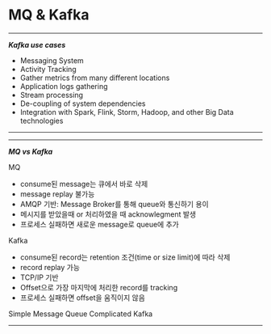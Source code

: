 # MQ & Kafka

---
***Kafka use cases***

- Messaging System
- Activity Tracking
- Gather metrics from many different locations
- Application logs gathering
- Stream processing
- De-coupling of system dependencies
- Integration with Spark, Flink, Storm, Hadoop, and other Big Data technologies

---

---
***MQ vs Kafka***

MQ
- consume된 message는 큐에서 바로 삭제
- message replay 불가능
- AMQP 기반: Message Broker를 통해 queue와 통신하기 용이
- 메시지를 받았을때 or 처리하였을 때 acknowlegment 발생
- 프로세스 실패하면 새로운 message로 queue에 추가

Kafka
- consume된 record는 retention 조건(time or size limit)에 따라 삭제
- record replay 가능
- TCP/IP 기반
- Offset으로 가장 마지막에 처리한 record를 tracking
- 프로세스 실패하면 offset을 움직이지 않음

Simple Message Queue
Complicated Kafka

---